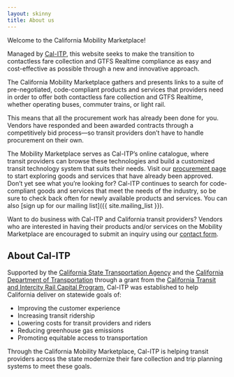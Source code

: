 ```yaml
---
layout: skinny
title: About us
---
```

Welcome to the California Mobility Marketplace! 

Managed by <a href="http://www.calitp.org/" target="_blank">Cal-ITP</a>, this website seeks to make the transition to contactless fare collection and GTFS Realtime compliance as easy and cost-effective as possible through a new and innovative approach. 

The California Mobility Marketplace gathers and presents links to a suite of pre-negotiated, code-compliant products and services that providers need in order to offer both contactless fare collection and GTFS Realtime, whether operating buses, commuter trains, or light rail. 

This means that all the procurement work has already been done for you. Vendors have responded and been awarded contracts through a competitively bid process—so transit providers don’t have to handle procurement on their own. 

The Mobility Marketplace serves as Cal-ITP’s online catalogue, where transit providers can browse these technologies and build a customized transit technology system that suits their needs. Visit our [procurement page](/contracts) to start exploring goods and services that have already been approved. Don’t yet see what you’re looking for? Cal-ITP continues to search for code-compliant goods and services that meet the needs of the industry, so be sure to check back often for newly available products and services. You can also [sign up for our mailing list]({{ site.mailing_list }}).

Want to do business with Cal-ITP and California transit providers? Vendors who are interested in having their products and/or services on the Mobility Marketplace are encouraged to submit an inquiry using our [contact form](/contact).

## About Cal-ITP

Supported by the <a href="http://www.calsta.ca.gov/" target="_blank">California State Transportation Agency</a> and the
<a href="http://dot.ca.gov/" target="_blank">California Department of Transportation</a> through a grant from the
<a href="https://calsta.ca.gov/subject-areas/transit-intercity-rail-capital-prog/" target="_blank">California Transit and Intercity Rail Capital Program</a>, Cal-ITP was established to help California deliver on statewide goals of:

* Improving the customer experience
* Increasing transit ridership
* Lowering costs for transit providers and riders
* Reducing greenhouse gas emissions 
* Promoting equitable access to transportation

Through the California Mobility Marketplace, Cal-ITP is helping transit providers across the state modernize their fare collection and trip planning systems to meet these goals.